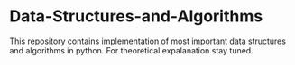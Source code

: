 # Data-Structures-and-Algorithms
This repository contains implementation of most important data structures and algorithms in python.
For theoretical expalanation stay tuned.
